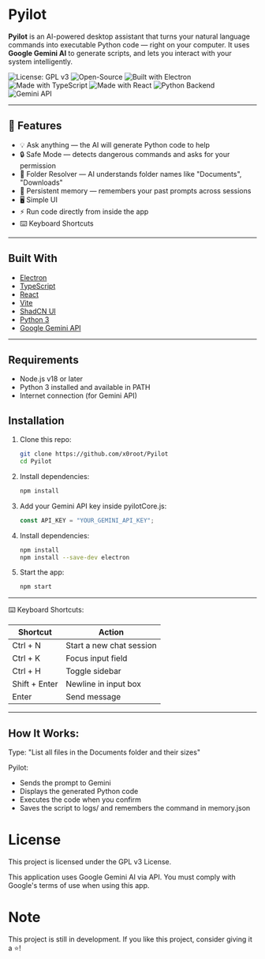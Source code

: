 # Pyilot

**Pyilot** is an AI-powered desktop assistant that turns your natural language commands into executable Python code — right on your computer. It uses **Google Gemini AI** to generate scripts, and lets you interact with your system intelligently.

![License: GPL v3](https://img.shields.io/badge/License-GPLv3-blue.svg)
![Open-Source](https://img.shields.io/badge/Open-source-green.svg)
![Built with Electron](https://img.shields.io/badge/Built%20with-Electron-2b2e3a.svg?logo=electron)
![Made with TypeScript](https://img.shields.io/badge/Made%20with-TypeScript-3178c6.svg?logo=typescript)
![Made with React](https://img.shields.io/badge/Frontend-React-61dafb.svg?logo=react)
![Python Backend](https://img.shields.io/badge/Backend-Python-3776ab.svg?logo=python)
![Gemini API](https://img.shields.io/badge/AI-Gemini%20API-blueviolet.svg?logo=google)



---

## 🚀 Features

- 💡 Ask anything — the AI will generate Python code to help
- 🔒 Safe Mode — detects dangerous commands and asks for your permission
- 📂 Folder Resolver — AI understands folder names like "Documents", "Downloads"
- 🧠 Persistent memory — remembers your past prompts across sessions
- 🖥️ Simple UI
- ⚡ Run code directly from inside the app
- ⌨️ Keyboard Shortcuts

---

## Built With

- [Electron](https://www.electronjs.org/) 
- [TypeScript](https://www.typescriptlang.org/)
- [React](https://react.dev/)
- [Vite](https://vitejs.dev/)
- [ShadCN UI](https://ui.shadcn.dev/)
- [Python 3](https://www.python.org/) 
- [Google Gemini API](https://aistudio.google.com/) 


---
## Requirements
- Node.js v18 or later
- Python 3 installed and available in PATH
- Internet connection (for Gemini API)

## Installation

1. Clone this repo:
   ```bash
   git clone https://github.com/x0root/Pyilot
   cd Pyilot
2. Install dependencies:
   ```bash
   npm install
   ```
3. Add your Gemini API key inside pyilotCore.js:
   ```Typescript
   const API_KEY = "YOUR_GEMINI_API_KEY";
    ```
4. Install dependencies:
   ```bash
   npm install
   npm install --save-dev electron
   ```
5. Start the app:
   ```bash
   npm start
   ```
---
⌨️ Keyboard Shortcuts:

| Shortcut     | Action                    |
|--------------|---------------------------|
| Ctrl + N     | Start a new chat session  |
| Ctrl + K     | Focus input field         |
| Ctrl + H     | Toggle sidebar            |
| Shift + Enter| Newline in input box      |
| Enter        | Send message              |

---

How It Works:
---

Type:
"List all files in the Documents folder and their sizes"



Pyilot:
- Sends the prompt to Gemini
- Displays the generated Python code
- Executes the code when you confirm
- Saves the script to logs/ and remembers the command in memory.json

# License
This project is licensed under the GPL v3 License.

This application uses Google Gemini AI via API. You must comply with Google's terms of use when using this app.

# Note
This project is still in development.
If you like this project, consider giving it a ⭐!
